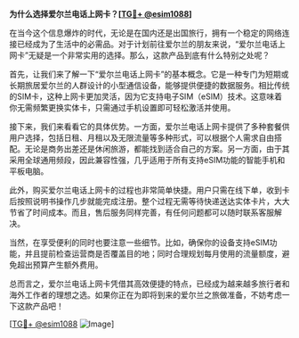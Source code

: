 **为什么选择爱尔兰电话上网卡？[[TG💪+ @esim1088](https://t.me/s/esim1088)]**

在当今这个信息爆炸的时代，无论是在国内还是出国旅行，拥有一个稳定的网络连接已经成为了生活中的必需品。对于计划前往爱尔兰的朋友来说，“爱尔兰电话上网卡”无疑是一个非常实用的选择。那么，这款产品到底有什么特别之处呢？

首先，让我们来了解一下“爱尔兰电话上网卡”的基本概念。它是一种专门为短期或长期旅居爱尔兰的人群设计的小型通信设备，能够提供便捷的数据服务。相比传统的SIM卡，这种上网卡更加灵活，因为它支持电子SIM（eSIM）技术。这意味着你无需频繁更换实体卡，只需通过手机设置即可轻松激活并使用。

接下来，我们来看看它的具体优势。一方面，爱尔兰电话上网卡提供了多种套餐供用户选择，包括日租、月租以及无限流量等多种形式，可以根据个人需求自由搭配。无论是商务出差还是休闲旅游，都能找到适合自己的方案。另一方面，由于其采用全球通用频段，因此兼容性强，几乎适用于所有支持eSIM功能的智能手机和平板电脑。

此外，购买爱尔兰电话上网卡的过程也非常简单快捷。用户只需在线下单，收到卡后按照说明书操作几步就能完成注册。整个过程无需等待快递送达实体卡片，大大节省了时间成本。而且，售后服务同样完善，有任何问题都可以随时联系客服解决。

当然，在享受便利的同时也要注意一些细节。比如，确保你的设备支持eSIM功能，并且提前检查运营商是否覆盖目的地；同时合理规划每月使用的流量额度，避免超出预算产生额外费用。

总而言之，爱尔兰电话上网卡凭借其高效便捷的特点，已经成为越来越多旅行者和海外工作者的理想之选。如果你正在为即将到来的爱尔兰之旅做准备，不妨考虑一下这款产品吧！

[[TG💪+ @esim1088](https://t.me/s/esim1088) ![Image](https://i.postimg.cc/4NQfJmqS/Snipaste-2025-05-13-00-14-12.png)]